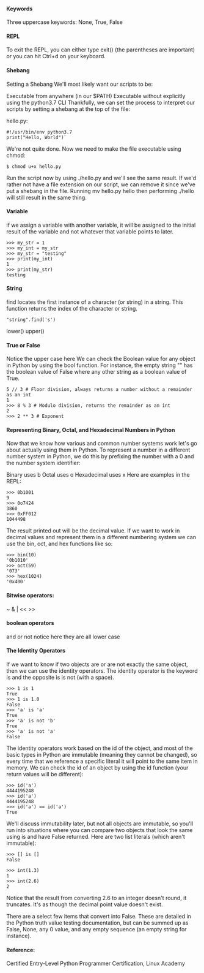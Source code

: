 #### Keywords
Three uppercase keywords:
None, True, False

#### REPL
To exit the REPL, you can either type exit() (the parentheses are important) or you can hit Ctrl+d on your keyboard.

#### Shebang
Setting a Shebang
We'll most likely want our scripts to be:

Executable from anywhere (in our $PATH)
Executable without explicitly using the python3.7 CLI
Thankfully, we can set the process to interpret our scripts by setting a shebang at the top of the file:

hello.py:

    #!/usr/bin/env python3.7
    print("Hello, World")`

We're not quite done. Now we need to make the file executable using chmod:

    $ chmod u+x hello.py
Run the script now by using ./hello.py and we'll see the same result. If we'd rather not have a file extension on our script, we can remove it since we've put a shebang in the file. Running mv hello.py hello then performing ./hello will still result in the same thing.

#### Variable
if we assign a variable with another variable, it will be assigned to the initial result of the variable and not whatever that variable points to later.

    >>> my_str = 1
    >>> my_int = my_str
    >>> my_str = "testing"
    >>> print(my_int)
    1
    >>> print(my_str)
    testing


#### String
find locates the first instance of a character (or string) in a string.
This function returns the index of the character or string.

    "string".find('s')
    
lower()
upper()

#### True or False
Notice the upper case here
We can check the Boolean value for any object in Python by using the bool function. For instance, the empty string "" has the boolean value of False where any other string as a boolean value of True.

    5 // 3 # Floor division, always returns a number without a remainder as an int
    1
    >>> 8 % 3 # Modulo division, returns the remainder as an int
    2
    >>> 2 ** 3 # Exponent

#### Representing Binary, Octal, and Hexadecimal Numbers in Python
Now that we know how various and common number systems work let's go about actually using them in Python. To represent a number in a different number system in Python, we do this by prefixing the number with a 0 and the number system identifier:

Binary uses b
Octal uses o
Hexadecimal uses x
Here are examples in the REPL:

    >>> 0b1001
    9
    >>> 0o7424
    3860
    >>> 0xFF012
    1044498

The result printed out will be the decimal value. If we want to work in decimal values and represent them in a different numbering system we can use the bin, oct, and hex functions like so:

    >>> bin(10)
    '0b1010'
    >>> oct(59)
    '073'
    >>> hex(1024)
    '0x400'

#### Bitwise operators:
~ & | << >>

#### boolean operators
and or not
notice here they are all lower case

#### The Identity Operators
If we want to know if two objects are or are not exactly the same object, then we can use the identity operators. The identity operator is the keyword is and the opposite is is not (with a space).

    >>> 1 is 1
    True
    >>> 1 is 1.0
    False
    >>> 'a' is 'a'
    True
    >>> 'a' is not 'b'
    True
    >>> 'a' is not 'a'
    False
The identity operators work based on the id of the object, and most of the basic types in Python are immutable (meaning they cannot be changed), so every time that we reference a specific literal it will point to the same item in memory. We can check the id of an object by using the id function (your return values will be different):

    >>> id('a')
    4444195248
    >>> id('a')
    4444195248
    >>> id('a') == id('a')
    True
We'll discuss immutability later, but not all objects are immutable, so you'll run into situations where you can compare two objects that look the same using is and have False returned. Here are two list literals (which aren't immutable):

    >>> [] is []
    False
    
    >>> int(1.3)
    1
    >>> int(2.6)
    2
Notice that the result from converting 2.6 to an integer doesn't round, it truncates. It's as though the decimal point value doesn't exist.

There are a select few items that convert into False. These are detailed in the Python truth value testing documentation, but can be summed up as False, None, any 0 value, and any empty sequence (an empty string for instance).

#### Reference:
Certified Entry-Level Python Programmer Certification, Linux Academy
